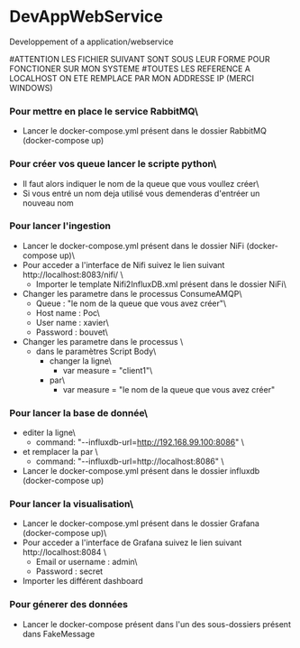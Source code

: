 # DevAppWebService
Developpement of a application/webservice

#ATTENTION LES FICHIER SUIVANT SONT SOUS LEUR FORME POUR FONCTIONER SUR MON SYSTEME
#TOUTES LES REFERENCE A LOCALHOST ON ETE REMPLACE PAR MON ADDRESSE IP (MERCI WINDOWS)

### Pour mettre en place le service RabbitMQ\
  - Lancer le docker-compose.yml présent dans le dossier RabbitMQ (docker-compose up)


### Pour créer vos queue lancer le scripte python\
  - Il faut alors indiquer le nom de la queue que vous voullez créer\
  - Si vous entré un nom deja utilisé vous demenderas d'entréer un nouveau nom
  

### Pour lancer l'ingestion 
- Lancer le docker-compose.yml présent dans le dossier NiFi (docker-compose up)\
-  Pour acceder a l'interface de Nifi suivez le lien suivant http://localhost:8083/nifi/ \
    - Importer le template Nifi2InfluxDB.xml présent dans le dossier NiFi\
  - Changer les parametre dans le processus ConsumeAMQP\
    - Queue : "le nom de la queue que vous avez créer"\
    - Host name : Poc\
    - User name : xavier\
    - Password : bouvet\
  - Changer les parametre dans le processus \
    - dans le paramètres Script Body\
      - changer la ligne\
        - var measure = "client1"\
      - par\
        - var measure = "le nom de la queue que vous avez créer"
    

### Pour lancer la base de donnée\
  - editer la ligne\
    - command: "--influxdb-url=http://192.168.99.100:8086" \
  - et remplacer la par \
    - command: "--influxdb-url=http://localhost:8086" \
  - Lancer le docker-compose.yml présent dans le dossier influxdb (docker-compose up)
  
  
### Pour lancer la visualisation\
  - Lancer le docker-compose.yml présent dans le dossier Grafana (docker-compose up)\
  - Pour acceder a l'interface de Grafana suivez le lien suivant http://localhost:8084 \
    - Email or username : admin\
    - Password : secret
  - Importer les différent dashboard
  
### Pour génerer des données
  - Lancer le docker-compose présent dans l'un des sous-dossiers présent dans FakeMessage
